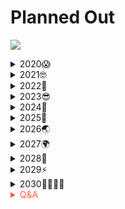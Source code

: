 # Planned Out

![](https://giffiles.alphacoders.com/146/14694.gif)


<details><summary>2020😱</summary>

> Covid-19 forced the world to change. A global pandemic that brought about a great catastophe for all human beings.

- [x] Manjaro Linux 
- [x] Publish an eBook
- [x] Spreadsheet life management
- [x] 500+ Linked connections
- [x] learned about IPFS (web 3.0)
- [x] Learned about Block Stack
- [x] Purchased Unstoppable Domains (.crypto)
- [x] Created a Metamask wallet
- [x] Privacy Hardening (privacytools.io)
- [x] Decentralized blogging (publish0x, beta.cent.io, uptrennd...)
- [x] Decentralized music publication (ujo music, audius.co)
- [x] Decentralized art portfolio (creary...)
- [x] SEO, first page of Google (full name)
- [x] Markdown mastery
- [x] 1000+ Following on all platforms
- [x] 1000+ comments Disqus
- [x] Manga & manhwa management (20,000+ chapters)
- [x] PolyIncome (Perry's Steakhouse, Tyson Foods, Whiskey Cake, Doordash, Google Play Books, Burlington, Kindle Direct Publishing, Medium)

</details>

<details markdown='1'><summary>2021🤓</summary>

- [ ] Custom + Complete Rice Setup (Interplanetary Destinesia)
- [x] Hugo Static Site (My Name + Aliases) = GitHub page
- [ ] IPFS site (Hugo)
- [x] <span style='color:#ff632e;'>**Build a Second Brain**</span>
- [ ] Hyperdrive site (Hugo)
- [ ] 100 LMMS uploads
- [ ] 100 Dribble Portfolio uploads
- [ ] Crash course completion
- [ ] Crash mindset full throttle (job landing)
- [ ] Malawi trip
- [ ] Custom GTK3 Theme (Sikidzi)
- [ ] Flutter Vscodium 
- [ ] Hangul proficiency for manhwa
- [ ] Maxed out cloud storage
- [ ] Markdown everything (book summaries....)
- [x] Learn & Master Vim
- [ ] Python or Golang name generator with a dictionary of cool words from different languages
- [ ] Order 2 mixbooks ( gamedev + Malawi trip)
- [ ] Buy a used Toyota (2021/2022)
- [ ] Renew license & all bank cards
- [ ] Apply for US Citizenship
- [x] Artix Linux
- [ ] No PMO/ Celibate/ Sexual Transmutation (Feb  -)
- [ ] 100+ Bash aliases (bashrc)
- [ ] 100+ T-UI Launcher aliases
- [x] Sleep hack (portable rain noise maker $20 - well spent)
- [ ] LMMS Music Jam (March 2021)
- [ ] Odin Project
- [ ] Free Code Camp
- [ ] Codecademy
- [ ] Udemy
- [ ] Bitdegree
- [ ] Duolingo
- [ ] Launch School
- [ ] Egghead io
- [ ] 100 badges stack overflow
- [ ] Hugo static site for github pages
- [ ] GAN People (100 - google drive)
- [ ] GAN People 100 (stylized avatars - edit)
- [ ]  Moonreader Book covers (custom)
- [ ] Ludi Vitae lmms (notes template)
- [ ] Gopher visual novel 
- [ ] game off game jam (super psyche vn)
- [ ] Add new certificates to gdrive + pc + phone 
- [ ] Bitdegree mobile app design 
- [ ] Game dev groups social media
- [ ] keybase game dev
- [ ] Learn more about the face (face care)
- [ ] Create markdown novels (ebook)
- [ ] Calcurse import ics events 
- [ ] 100 issue github
- [ ] 1K likes twitter 
- [ ] 100 Pocket recommends (curent: 12)
- [ ] 100 Google Scholar (library)
- [ ] Finish Koofr folders
- [ ] Finish Onedrive folders
- [ ] Finish Mega nz folders
- [ ] Lootbuff (website) - ninja onesies
- [ ] 2021 Wishlist, Yubikey & One Piece Jumpsuit
- [ ] Game Developer Mixbook
- [ ] Make a game with Consruct
</details>

<details markdown='1'><summary>2022🤑</summary>


</details>

<details markdown='1'><summary>2023😎</summary>


</details>

<details markdown='1'><summary>2024💯</summary>


</details>

<details markdown='1'><summary>2025🚀</summary>


</details>

<details markdown='1'><summary>2026🌏</summary>


</details>

<details markdown='1'><summary>2027🌍</summary>


</details>

<details markdown='1'><summary>2028🥳</summary>


</details>

<details markdown='1'><summary>2029⚡</summary>


</details>

<details markdown='1'><summary>2030👰🏽🤵🏾</summary>


</details>

<!-- Prince Kaizen Namwali -->

<span style='color:#ff5d46;'>

<details markdown='1'><summary>Q&A</summary>

1. Who is the most influential person in my life?
- My father

2. What would you say helped you get to were you are at in life?
- Second Brain





</details>

</span>
